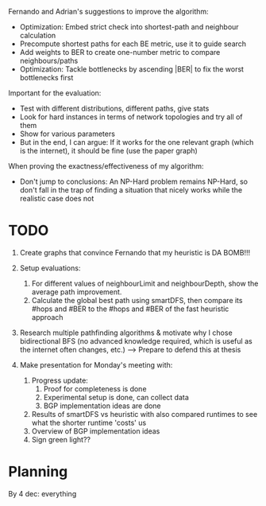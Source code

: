 Fernando and Adrian's suggestions to improve the algorithm:

- Optimization: Embed strict check into shortest-path and neighbour calculation
- Precompute shortest paths for each BE metric, use it to guide search
- Add weights to BER to create one-number metric to compare neighbours/paths
- Optimization: Tackle bottlenecks by ascending |BER| to fix the worst bottlenecks first

Important for the evaluation:

- Test with different distributions, different paths, give stats
- Look for hard instances in terms of network topologies and try all of them
- Show for various parameters
- But in the end, I can argue: If it works for the one relevant graph (which is the internet), it should be fine (use the paper graph)

When proving the exactness/effectiveness of my algorithm:

- Don't jump to conclusions: An NP-Hard problem remains NP-Hard, so don't fall in the trap of finding a situation that nicely works while the realistic case does not


# TODO

1. Create graphs that convince Fernando that my heuristic is DA BOMB!!!

8. Setup evaluations:
   1. For different values of neighbourLimit and neighbourDepth, show the average path improvement.
   2. Calculate the global best path using smartDFS, then compare its #hops and #BER to the #hops and #BER of the fast heuristic approach

9. Research multiple pathfinding algorithms & motivate why I chose bidirectional BFS (no advanced knowledge required, which is useful as the internet often changes, etc.) --> Prepare to defend this at thesis




7. Make presentation for Monday's meeting with:
   1. Progress update:
      1. Proof for completeness is done
      2. Experimental setup is done, can collect data
      3. BGP implementation ideas are done
   2. Results of smartDFS vs heuristic with also compared runtimes to see what the shorter runtime 'costs' us
   3. Overview of BGP implementation ideas
   4. Sign green light??


# Planning

By 4 dec: everything
